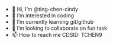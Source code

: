 - 👋 Hi, I’m @ting-chen-cindy
- 👀 I’m interested in coding
- 🌱 I’m currently learning git/github
- 💞️ I’m looking to collaborate on fun task
- 📫 How to reach me CDSID: TCHEN9

<!---
ting-chen-cindy/ting-chen-cindy is a ✨ special ✨ repository because its `README.md` (this file) appears on your GitHub profile.
You can click the Preview link to take a look at your changes.
--->
